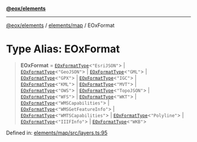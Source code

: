 [**@eox/elements**](../../../README.md)

***

[@eox/elements](../../../modules.md) / [elements/map](../README.md) / EOxFormat

# Type Alias: EOxFormat

> **EOxFormat** = [`EOxFormatType`](EOxFormatType.md)\<`"EsriJSON"`\> \| [`EOxFormatType`](EOxFormatType.md)\<`"GeoJSON"`\> \| [`EOxFormatType`](EOxFormatType.md)\<`"GML"`\> \| [`EOxFormatType`](EOxFormatType.md)\<`"GPX"`\> \| [`EOxFormatType`](EOxFormatType.md)\<`"IGC"`\> \| [`EOxFormatType`](EOxFormatType.md)\<`"KML"`\> \| [`EOxFormatType`](EOxFormatType.md)\<`"MVT"`\> \| [`EOxFormatType`](EOxFormatType.md)\<`"OWS"`\> \| [`EOxFormatType`](EOxFormatType.md)\<`"TopoJSON"`\> \| [`EOxFormatType`](EOxFormatType.md)\<`"WFS"`\> \| [`EOxFormatType`](EOxFormatType.md)\<`"WKT"`\> \| [`EOxFormatType`](EOxFormatType.md)\<`"WMSCapabilities"`\> \| [`EOxFormatType`](EOxFormatType.md)\<`"WMSGetFeatureInfo"`\> \| [`EOxFormatType`](EOxFormatType.md)\<`"WMTSCapabilities"`\> \| [`EOxFormatType`](EOxFormatType.md)\<`"Polyline"`\> \| [`EOxFormatType`](EOxFormatType.md)\<`"IIIFInfo"`\> \| [`EOxFormatType`](EOxFormatType.md)\<`"WKB"`\>

Defined in: [elements/map/src/layers.ts:95](https://github.com/EOX-A/EOxElements/blob/2959304700f39ffdecbdb918952cf7500528a204/elements/map/src/layers.ts#L95)

